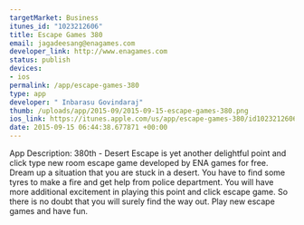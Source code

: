 ```yaml
--- 
targetMarket: Business
itunes_id: "1023212606"
title: Escape Games 380
email: jagadeesang@enagames.com
developer_link: http://www.enagames.com
status: publish
devices: 
- ios
permalink: /app/escape-games-380
type: app
developer: " Inbarasu Govindaraj"
thumb: /uploads/app/2015-09/2015-09-15-escape-games-380.png
ios_link: https://itunes.apple.com/us/app/escape-games-380/id1023212606?ls=1&mt=8
date: 2015-09-15 06:44:38.677871 +00:00
---
```


App Description:
      380th - Desert Escape is yet another delightful point and click type new room escape game developed by ENA games for free. Dream up a situation that you are stuck in a desert. You have to find some tyres to make a fire and get help from police department. You will have more additional excitement in playing this point and click escape game. So there is no doubt that you will surely find the way out. Play new escape games and have fun.
